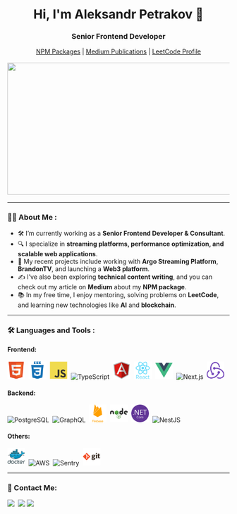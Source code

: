 <h1 align="center">Hi, I'm Aleksandr Petrakov 👋</h1>

<h3 align="center">Senior Frontend Developer</h3>

<div align="center">
<a href="https://www.npmjs.com/package/react-selfie-ai-background-remover" target="_blank">NPM Packages</a> | 
<a href="https://medium.com/@alex.g.petrakov" target="_blank">Medium Publications</a> | 
<a href="https://leetcode.com/u/aleks_gp/" target="_blank">LeetCode Profile</a>
</div>

<br>

<div align="center">
  <img src="https://media.giphy.com/media/dWesBcTLavkZuG35MI/giphy.gif" width="600" height="300"/>
</div>

---

### 👨‍💻 About Me :
- 🛠️ I’m currently working as a **Senior Frontend Developer & Consultant**.
- 🔍 I specialize in **streaming platforms, performance optimization, and scalable web applications**.
- 🎯 My recent projects include working with **Argo Streaming Platform**, **BrandonTV**, and launching a **Web3 platform**.
- ✍️ I’ve also been exploring **technical content writing**, and you can check out my article on **Medium** about my **NPM package**.
- 📚 In my free time, I enjoy mentoring, solving problems on **LeetCode**, and learning new technologies like **AI** and **blockchain**.

---

### 🛠️ Languages and Tools :

#### Frontend:
<div>
  <img src="https://github.com/devicons/devicon/blob/master/icons/html5/html5-original.svg" title="HTML5" alt="HTML" width="40" height="40"/>&nbsp;
  <img src="https://github.com/devicons/devicon/blob/master/icons/css3/css3-plain-wordmark.svg" title="CSS3" alt="CSS" width="40" height="40"/>&nbsp;
  <img src="https://github.com/devicons/devicon/blob/master/icons/javascript/javascript-original.svg" title="JavaScript" alt="JavaScript" width="40" height="40"/>&nbsp;
  <img src="https://static-00.iconduck.com/assets.00/typescript-plain-icon-256x256-ypojgpyj.png" title="TypeScript" alt="TypeScript" width="40" height="40"/>&nbsp;
  <img src="https://github.com/devicons/devicon/blob/master/icons/angularjs/angularjs-original.svg" title="Angular" alt="Angular" width="40" height="40"/>&nbsp;
  <img src="https://github.com/devicons/devicon/blob/master/icons/react/react-original-wordmark.svg" title="React" alt="React" width="40" height="40"/>&nbsp;
  <img src="https://github.com/devicons/devicon/blob/master/icons/vuejs/vuejs-original.svg" title="Vue.js" alt="Vue.js" width="40" height="40"/>&nbsp;
  <img src="https://www.svgrepo.com/show/354113/nextjs-icon.svg" title="Next.js" alt="Next.js" width="40" height="40"/>&nbsp;
  <img src="https://github.com/devicons/devicon/blob/master/icons/redux/redux-original.svg" title="Redux" alt="Redux " width="40" height="40"/>&nbsp;
</div>

#### Backend:
<div>
  <img src="https://www.vectorlogo.zone/logos/postgresql/postgresql-icon.svg" title="PostgreSQL" alt="PostgreSQL" width="40" height="40"/>&nbsp;
  <img src="https://static.cdnlogo.com/logos/g/23/graphql.svg" title="GraphQL" alt="GraphQL" width="40" height="40"/>&nbsp;
  <img src="https://raw.githubusercontent.com/devicons/devicon/master/icons/firebase/firebase-plain-wordmark.svg" title="Firebase" alt="Firebase" width="40" height="40"/>&nbsp;
  <img src="https://github.com/devicons/devicon/blob/master/icons/nodejs/nodejs-original-wordmark.svg" title="Node.js" alt="Node.js" width="40" height="40"/>&nbsp;
  <img src="https://github.com/devicons/devicon/blob/master/icons/dotnetcore/dotnetcore-original.svg" title=".NET Core" alt=".NET Core" width="40" height="40"/>&nbsp;
  <img src="https://static-00.iconduck.com/assets.00/nestjs-icon-2048x2040-3rrvcej8.png" title="NestJS" alt="NestJS" width="40" height="40"/>&nbsp;
</div>

#### Others:
<div>
  <img src="https://github.com/devicons/devicon/blob/master/icons/docker/docker-original-wordmark.svg" title="Docker" alt="Docker" width="40" height="40"/>&nbsp;
  <img src="https://www.vectorlogo.zone/logos/amazon_aws/amazon_aws-icon.svg" title="AWS" alt="AWS" width="40" height="40"/>&nbsp;
  <img src="https://www.vectorlogo.zone/logos/sentryio/sentryio-icon.svg" title="Sentry" alt="Sentry" width="40" height="40"/>&nbsp;
  <img src="https://github.com/devicons/devicon/blob/master/icons/git/git-original-wordmark.svg" title="Git" alt="Git" width="40" height="40"/>&nbsp;
</div>

---

### 💬 Contact Me:
<div> 
  <a href="https://t.me/alex_web_space" target="_blank"><img width="100" src="https://icon-library.com/images/telegram-icon-png/telegram-icon-png-3.jpg" target="_blank"></a>&nbsp;
  <a href="https://www.linkedin.com/in/agpetrakov/" target="_blank"><img src="https://img.shields.io/badge/-LinkedIn-%230077B5?style=for-the-badge&logo=linkedin&logoColor=white" target="_blank"></a>
  <a href="mailto:alex.g.petrakov@gmail.com"><img src="https://img.shields.io/badge/-Gmail-%23333?style=for-the-badge&logo=gmail&logoColor=white" target="_blank"></a>
</div>
<!---
---

### 📊 GitHub Stats:

[![Aleksandr's GitHub stats](https://github-readme-stats.vercel.app/api?username=AleksPetrakov&show_icons=true)](https://github.com/AleksPetrakov/github-readme-stats)

![Top Langs](https://github-readme-stats.vercel.app/api/top-langs/?username=AleksPetrakov&layout=compact)

---

### 🏆 GitHub Trophies:

[![trophy](https://github-profile-trophy.vercel.app/?username=AleksPetrakov&theme=gruvbox)](https://github.com/AleksPetrakov/github-profile-trophy)

---

### 🔥 Contributions:

[![GitHub Streak](https://github-readme-streak-stats.herokuapp.com/?user=AleksPetrakov&theme=dark)](https://git.io/streak-stats)

!-->
